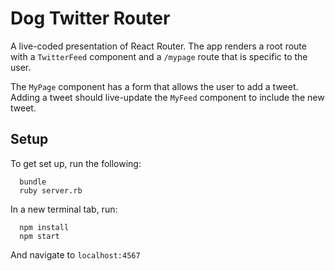 # Dog Twitter Router

A live-coded presentation of React Router. The app renders a root route with a `TwitterFeed` component and a `/mypage` route that is specific to the user.

The `MyPage` component has a form that allows the user to add a tweet. Adding a tweet should live-update the `MyFeed` component to include the new tweet.

## Setup
To get set up, run the following:
```no-highlight
  bundle
  ruby server.rb
```

In a new terminal tab, run:
```no-highlight
  npm install
  npm start
```
And navigate to `localhost:4567`
